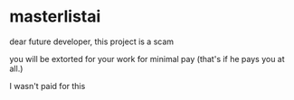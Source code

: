 # masterlistai

dear future developer, this project is a scam

you will be extorted for your work for minimal pay (that's if he pays you at all.)

I wasn't paid for this
